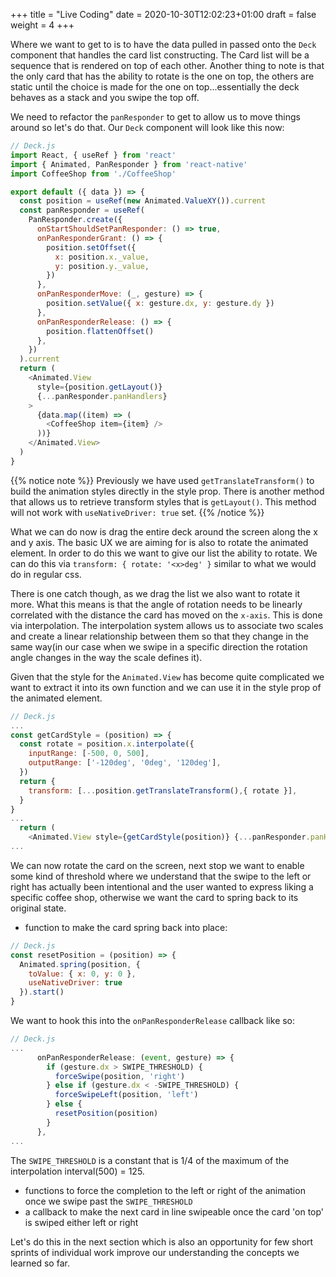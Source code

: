 +++
title = "Live Coding"
date = 2020-10-30T12:02:23+01:00
draft = false
weight = 4
+++

Where we want to get to is to have the data pulled in passed onto the `Deck` component that handles the card list
constructing. The Card list will be a sequence that is rendered on top of each other. Another thing to note is that the
only card that has the ability to rotate is the one on top, the others are static until the choice is made for the one
on top...essentially the deck behaves as a stack and you swipe the top off.

We need to refactor the `panResponder` to get to allow us to move things around so let's do that.
Our `Deck` component will look like this now:

```js
// Deck.js
import React, { useRef } from 'react'
import { Animated, PanResponder } from 'react-native'
import CoffeeShop from './CoffeeShop'

export default ({ data }) => {
  const position = useRef(new Animated.ValueXY()).current
  const panResponder = useRef(
    PanResponder.create({
      onStartShouldSetPanResponder: () => true,
      onPanResponderGrant: () => {
        position.setOffset({
          x: position.x._value,
          y: position.y._value,
        })
      },
      onPanResponderMove: (_, gesture) => {
        position.setValue({ x: gesture.dx, y: gesture.dy })
      },
      onPanResponderRelease: () => {
        position.flattenOffset()
      },
    })
  ).current
  return (
    <Animated.View
      style={position.getLayout()}
      {...panResponder.panHandlers}
    >
      {data.map((item) => (
        <CoffeeShop item={item} />
      ))}
    </Animated.View>
  )
}
```
{{% notice note %}}
Previously we have used `getTranslateTransform()` to build the animation styles directly in the style prop. There is
another method that allows us to retrieve transform styles that is `getLayout()`. This method will not work with
`useNativeDriver: true` set.
{{% /notice %}}

What we can do now is drag the entire deck around the screen along the x and y axis.
The basic UX we are aiming for is also to rotate the animated element. In order to do this we want to give our list the
ability to rotate. We can do this via `transform: { rotate: '<x>deg' }` similar to what we would do in regular css.

There is one catch though, as we drag the list we also want to rotate it more. What this means is that the angle of
rotation needs to be linearly correlated with the distance the card has moved on the `x-axis`. This is done via
interpolation. The interpolation system allows us to associate two scales and create a linear relationship between them
so that they change in the same way(in our case when we swipe in a specific direction the rotation angle changes in the
way the scale defines it).

Given that the style for the `Animated.View` has become quite complicated we want to extract it into its own function
and we can use it in the style prop of the animated element.

```js
// Deck.js
...
const getCardStyle = (position) => {
  const rotate = position.x.interpolate({
    inputRange: [-500, 0, 500],
    outputRange: ['-120deg', '0deg', '120deg'],
  })
  return {
    transform: [...position.getTranslateTransform(),{ rotate }],
  }
}
...
  return (
    <Animated.View style={getCardStyle(position)} {...panResponder.panHandlers}>
...
```

We can now rotate the card on the screen, next stop we want to enable some kind of threshold where we understand that
the swipe to the left or right has actually been intentional and the user wanted to express liking a specific coffee
shop, otherwise we want the card to spring back to its original state.

- function to make the card spring back into place:
```js
// Deck.js
const resetPosition = (position) => {
  Animated.spring(position, {
    toValue: { x: 0, y: 0 },
    useNativeDriver: true
  }).start()
}
```
We want to hook this into the `onPanResponderRelease` callback like so:
```js
// Deck.js
...
      onPanResponderRelease: (event, gesture) => {
        if (gesture.dx > SWIPE_THRESHOLD) {
          forceSwipe(position, 'right')
        } else if (gesture.dx < -SWIPE_THRESHOLD) {
          forceSwipeLeft(position, 'left')
        } else {
          resetPosition(position)
        }
      },
...
```
The `SWIPE_THRESHOLD` is a constant that is 1/4 of the maximum of the interpolation interval(500) = 125.
- functions to force the completion to the left or right of the animation once we swipe past the `SWIPE_THRESHOLD`
- a callback to make the next card in line swipeable once the card 'on top' is swiped either left or right

Let's do this in the next section which is also an opportunity for few short sprints of individual work improve
our understanding the concepts we learned so far.
